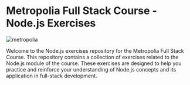 # Metropolia Full Stack Course - Node.js Exercises

![metropolia](https://github.com/MarH0L9/NodeJS-excersises-Metropolia/assets/143179277/a3c44bde-808f-451b-8e90-d0efd7ddce3b)


Welcome to the Node.js exercises repository for the Metropolia Full Stack Course. This repository contains a collection of exercises related to the Node.js module of the course. These exercises are designed to help you practice and reinforce your understanding of Node.js concepts and its application in full-stack development.

